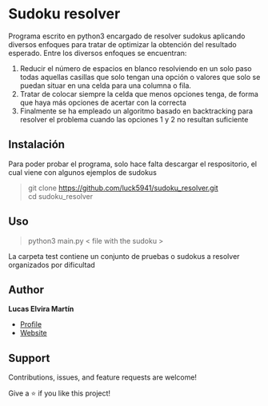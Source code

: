 # Sudoku resolver

Programa escrito en python3 encargado de resolver sudokus aplicando diversos enfoques para tratar de optimizar
la obtención del resultado esperado. Entre los diversos enfoques se encuentran:
1. Reducir el número de espacios en blanco resolviendo en un solo paso todas aquellas 
casillas que solo tengan una opción o valores que solo se puedan situar en una celda 
para una columna o fila.
2. Tratar de colocar siempre la celda que menos opciones tenga, de forma que haya más
opciones de acertar con la correcta
3. Finalmente se ha empleado un algoritmo basado en backtracking para resolver el problema
cuando las opciones 1 y 2 no resultan suficiente

## Instalación
Para poder probar el programa, solo hace falta descargar el respositorio,
el cual viene con algunos ejemplos de sudokus

> git clone https://github.com/luck5941/sudoku_resolver.git \
> cd sudoku_resolver


## Uso
> python3 main.py < file with the sudoku >

La carpeta test contiene un conjunto de pruebas o sudokus a resolver organizados por dificultad 

## Author
**Lucas Elvira Martín**
 - [Profile](https://github.com/luck5941)
 - [Website](https://luck5941.github.io/curriculum/)
 
##  Support
Contributions, issues, and feature requests are welcome!

Give a :star:️ if you like this project!
